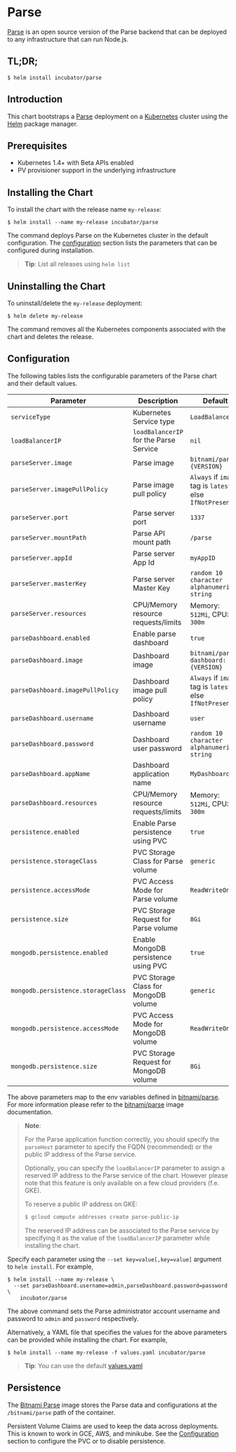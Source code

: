 # Parse

[Parse](https://parse.com/) is an open source version of the Parse backend that can be deployed to any infrastructure that can run Node.js.

## TL;DR;

```console
$ helm install incubator/parse
```

## Introduction

This chart bootstraps a [Parse](https://github.com/bitnami/bitnami-docker-parse) deployment on a [Kubernetes](http://kubernetes.io) cluster using the [Helm](https://helm.sh) package manager.

## Prerequisites

- Kubernetes 1.4+ with Beta APIs enabled
- PV provisioner support in the underlying infrastructure

## Installing the Chart

To install the chart with the release name `my-release`:

```console
$ helm install --name my-release incubator/parse
```

The command deploys Parse on the Kubernetes cluster in the default configuration. The [configuration](#configuration) section lists the parameters that can be configured during installation.

> **Tip**: List all releases using `helm list`

## Uninstalling the Chart

To uninstall/delete the `my-release` deployment:

```console
$ helm delete my-release
```

The command removes all the Kubernetes components associated with the chart and deletes the release.

## Configuration

The following tables lists the configurable parameters of the Parse chart and their default values.

|             Parameter              |              Description               |                         Default                          |
|------------------------------------|----------------------------------------|----------------------------------------------------------|
| `serviceType`                      | Kubernetes Service type                | `LoadBalancer`                                           |
| `loadBalancerIP`                   | `loadBalancerIP` for the Parse Service | `nil`                                                    |
| `parseServer.image`                | Parse image                            | `bitnami/parse:{VERSION}`                                |
| `parseServer.imagePullPolicy`      | Parse image pull policy                | `Always` if `image` tag is `latest`, else `IfNotPresent` |
| `parseServer.port`                 | Parse server port                      | `1337`                                                   |
| `parseServer.mountPath`            | Parse API mount path                   | `/parse`                                                 |
| `parseServer.appId`                | Parse server App Id                    | `myAppID`                                                |
| `parseServer.masterKey`            | Parse server Master Key                | `random 10 character alphanumeric string`                |
| `parseServer.resources`            | CPU/Memory resource requests/limits    | Memory: `512Mi`, CPU: `300m`                             |
| `parseDashboard.enabled`           | Enable parse dashboard                 | `true`                                                   |
| `parseDashboard.image`             | Dashboard image                        | `bitnami/parse-dashboard:{VERSION}`                      |
| `parseDashboard.imagePullPolicy`   | Dashboard image pull policy            | `Always` if `image` tag is `latest`, else `IfNotPresent` |
| `parseDashboard.username`          | Dashboard username                     | `user`                                                   |
| `parseDashboard.password`          | Dashboard user password                | `random 10 character alphanumeric string`                |
| `parseDashboard.appName`           | Dashboard application name             | `MyDashboard`                                            |
| `parseDashboard.resources`         | CPU/Memory resource requests/limits    | Memory: `512Mi`, CPU: `300m`                             |
| `persistence.enabled`              | Enable Parse persistence using PVC     | `true`                                                   |
| `persistence.storageClass`         | PVC Storage Class for Parse volume     | `generic`                                                |
| `persistence.accessMode`           | PVC Access Mode for Parse volume       | `ReadWriteOnce`                                          |
| `persistence.size`                 | PVC Storage Request for Parse volume   | `8Gi`                                                    |
| `mongodb.persistence.enabled`      | Enable MongoDB persistence using PVC   | `true`                                                   |
| `mongodb.persistence.storageClass` | PVC Storage Class for MongoDB volume   | `generic`                                                |
| `mongodb.persistence.accessMode`   | PVC Access Mode for MongoDB volume     | `ReadWriteOnce`                                          |
| `mongodb.persistence.size`         | PVC Storage Request for MongoDB volume | `8Gi`                                                    |

The above parameters map to the env variables defined in [bitnami/parse](http://github.com/bitnami/bitnami-docker-parse). For more information please refer to the [bitnami/parse](http://github.com/bitnami/bitnami-docker-parse) image documentation.

> **Note**:
>
> For the Parse application function correctly, you should specify the `parseHost` parameter to specify the FQDN (recommended) or the public IP address of the Parse service.
>
> Optionally, you can specify the `loadBalancerIP` parameter to assign a reserved IP address to the Parse service of the chart. However please note that this feature is only available on a few cloud providers (f.e. GKE).
>
> To reserve a public IP address on GKE:
>
> ```bash
> $ gcloud compute addresses create parse-public-ip
> ```
>
> The reserved IP address can be associated to the Parse service by specifying it as the value of the `loadBalancerIP` parameter while installing the chart.

Specify each parameter using the `--set key=value[,key=value]` argument to `helm install`. For example,

```console
$ helm install --name my-release \
  --set parseDashboard.username=admin,parseDashboard.password=password \
    incubator/parse
```

The above command sets the Parse administrator account username and password to `admin` and `password` respectively.

Alternatively, a YAML file that specifies the values for the above parameters can be provided while installing the chart. For example,

```console
$ helm install --name my-release -f values.yaml incubator/parse
```

> **Tip**: You can use the default [values.yaml](values.yaml)

## Persistence

The [Bitnami Parse](https://github.com/bitnami/bitnami-docker-parse) image stores the Parse data and configurations at the `/bitnami/parse` path of the container.

Persistent Volume Claims are used to keep the data across deployments. This is known to work in GCE, AWS, and minikube.
See the [Configuration](#configuration) section to configure the PVC or to disable persistence.
